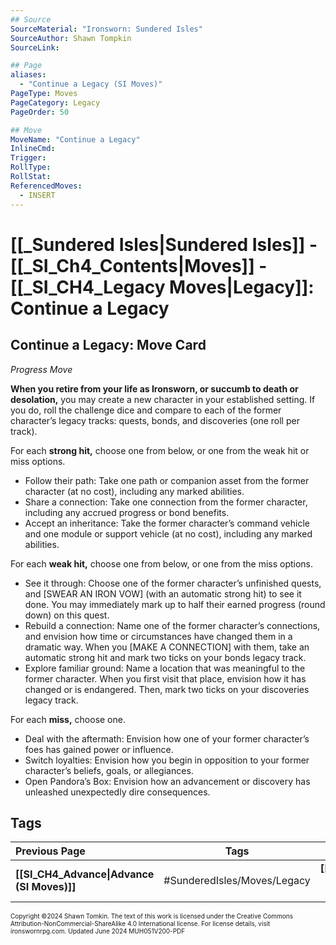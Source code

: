 ```yaml
---
## Source
SourceMaterial: "Ironsworn: Sundered Isles"
SourceAuthor: Shawn Tompkin
SourceLink: 

## Page
aliases: 
  - "Continue a Legacy (SI Moves)"
PageType: Moves
PageCategory: Legacy
PageOrder: 50

## Move
MoveName: "Continue a Legacy"
InlineCmd: 
Trigger: 
RollType: 
RollStat: 
ReferencedMoves:
  - INSERT
---
```

# [[_Sundered Isles|Sundered Isles]] - [[_SI_Ch4_Contents|Moves]] - [[_SI_CH4_Legacy Moves|Legacy]]: Continue a Legacy
## Continue a Legacy: Move Card
_Progress Move_

**When you retire from your life as Ironsworn, or succumb to death or desolation,** you may create a new character in your established setting. If you do, roll the challenge dice and compare to each of the former character’s legacy tracks: quests, bonds, and discoveries (one roll per track).

For each **strong hit,** choose one from below, or one from the weak hit or miss options.
- Follow their path: Take one path or companion asset from the former character (at no cost), including any marked abilities.
- Share a connection: Take one connection from the former character, including any accrued progress or bond benefits.
- Accept an inheritance: Take the former character’s command vehicle and one module or support vehicle (at no cost), including any marked abilities.

For each **weak hit,** choose one from below, or one from the miss options.
- See it through: Choose one of the former character’s unfinished quests, and [SWEAR AN IRON VOW] (with an automatic strong hit) to see it done. You may immediately mark up to half their earned progress (round down) on this quest.
- Rebuild a connection: Name one of the former character’s connections, and envision how time or circumstances have changed them in a dramatic way. When you [MAKE A CONNECTION] with them, take an automatic strong hit and mark two ticks on your bonds legacy track.
- Explore familiar ground: Name a location that was meaningful to the former character. When you first visit that place, envision how it has changed or is endangered. Then, mark two ticks on your discoveries legacy track.
 
For each **miss,** choose one.
- Deal with the aftermath: Envision how one of your former character’s foes has gained power or influence.
- Switch loyalties: Envision how you begin in opposition to your former character’s beliefs, goals, or allegiances.
- Open Pandora’s Box: Envision how an advancement or discovery has unleashed unexpectedly dire consequences.

## Tags

| Previous Page | Tags | Next Section |
| :--- | :---: | ---: |
| **[[SI_CH4_Advance\|Advance (SI Moves)]]** | #SunderedIsles/Moves/Legacy | **[[_SI_CH4_Fate Moves\|Fate Moves (SI)]]** |

<font size=-2>Copyright ©2024 Shawn Tomkin. The text of this work is licensed under the Creative Commons Attribution-NonCommercial-ShareAlike 4.0 International license. For license details, visit ironswornrpg.com. Updated June 2024 MUH051V200-PDF</font>